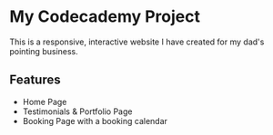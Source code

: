 # My Codecademy Project

This is a responsive, interactive website I have created for my dad's pointing business.

## Features

* Home Page
* Testimonials & Portfolio Page
* Booking Page with a booking calendar
